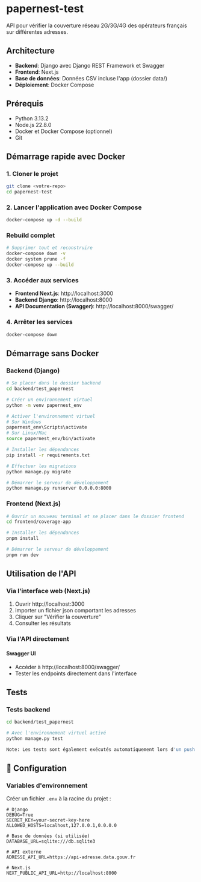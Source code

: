 # papernest-test

API pour vérifier la couverture réseau 2G/3G/4G des opérateurs français sur différentes adresses.

## Architecture

- **Backend**: Django avec Django REST Framework et Swagger
- **Frontend**: Next.js 
- **Base de données**: Données CSV incluse l'app (dossier data/)
- **Déploiement**: Docker Compose

##  Prérequis

- Python 3.13.2
- Node.js 22.8.0
- Docker et Docker Compose (optionnel)
- Git

## Démarrage rapide avec Docker

### 1. Cloner le projet

```bash
git clone <votre-repo>
cd papernest-test
```

### 2. Lancer l'application avec Docker Compose

```bash
docker-compose up -d --build
```

### Rebuild complet

```bash
# Supprimer tout et reconstruire
docker-compose down -v
docker system prune -f
docker-compose up --build
```


### 3. Accéder aux services

- **Frontend Next.js**: http://localhost:3000
- **Backend Django**: http://localhost:8000
- **API Documentation (Swagger)**: http://localhost:8000/swagger/

### 4. Arrêter les services

```bash
docker-compose down
```

##  Démarrage sans Docker

### Backend (Django)

```bash
# Se placer dans le dossier backend
cd backend/test_papernest

# Créer un environnement virtuel
python -m venv papernest_env

# Activer l'environnement virtuel
# Sur Windows
papernest_env\Scripts\activate
# Sur Linux/Mac
source papernest_env/bin/activate

# Installer les dépendances
pip install -r requirements.txt

# Effectuer les migrations
python manage.py migrate

# Démarrer le serveur de développement
python manage.py runserver 0.0.0.0:8000
```

### Frontend (Next.js)

```bash
# Ouvrir un nouveau terminal et se placer dans le dossier frontend
cd frontend/coverage-app

# Installer les dépendances
pnpm install

# Démarrer le serveur de développement
pnpm run dev
```

## Utilisation de l'API

### Via l'interface web (Next.js)

1. Ouvrir http://localhost:3000
2. importer un fichier json comportant les adresses
3. Cliquer sur "Vérifier la couverture"
4. Consulter les résultats 

### Via l'API directement

#### Swagger UI
- Accéder à http://localhost:8000/swagger/
- Tester les endpoints directement dans l'interface

## Tests

### Tests backend

```bash
cd backend/test_papernest

# Avec l'environnement virtuel activé
python manage.py test

Note: Les tests sont également exécutés automatiquement lors d'un push via GitHub Actions (voir .github/workflows/).

```

## 🔧 Configuration

### Variables d'environnement

Créer un fichier `.env` à la racine du projet :

```env
# Django
DEBUG=True
SECRET_KEY=your-secret-key-here
ALLOWED_HOSTS=localhost,127.0.0.1,0.0.0.0

# Base de données (si utilisée)
DATABASE_URL=sqlite:///db.sqlite3

# API externe
ADRESSE_API_URL=https://api-adresse.data.gouv.fr

# Next.js
NEXT_PUBLIC_API_URL=http://localhost:8000
```


